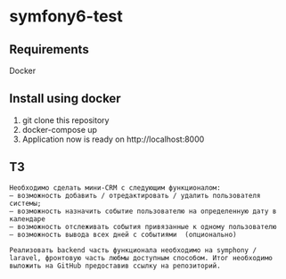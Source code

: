 # symfony6-test

## Requirements

Docker

## Install using docker

1. git clone this repository
1. docker-compose up
1. Application now is ready on http://localhost:8000

## ТЗ

```
Необходимо сделать мини-CRM с следующим функционалом:
– возможность добавить / отредактировать / удалить пользователя системы;
– возможность назначить событие пользователю на определенную дату в календаре
– возможность отслеживать события привязанные к одному пользователю
– возможность вывода всех дней с событиями  (опционально)

Реализовать backend часть функционала необходимо на symphony / laravel, фронтовую часть любмы доступным способом. Итог необходимо выложить на GitHub предоставив ссылку на репозиторий.
```